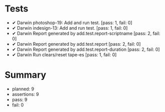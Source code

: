 # Tests

- ✔ Darwin photoshop-19: Add and run test. [pass: 1, fail: 0]
- ✔ Darwin indesign-13: Add and run test. [pass: 1, fail: 0]
- ✔ Darwin Report generated by add.test.report-scriptname [pass: 2, fail: 0]
- ✔ Darwin Report generated by add.test.report [pass: 2, fail: 0]
- ✔ Darwin Report generated by add.test.report-duration [pass: 2, fail: 0]
- ✔ Darwin Run clears/reset tape-es [pass: 1, fail: 0]

# Summary

- planned: 9
- assertions: 9
- pass: 9
- fail: 0

